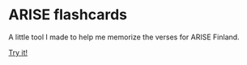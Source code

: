 # ARISE flashcards
A little tool I made to help me memorize the verses for ARISE Finland.

[Try it!](https://crissequeira89.github.io/arise-flashcards/)
